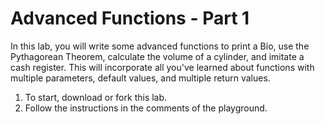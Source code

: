 # Advanced Functions - Part 1

In this lab, you will write some advanced functions to print a Bio, use the Pythagorean Theorem, calculate the volume of a cylinder, and imitate a cash register. This will incorporate all you've learned about functions with multiple parameters, default values, and multiple return values.

1. To start, download or fork this lab.
2. Follow the instructions in the comments of the playground.

